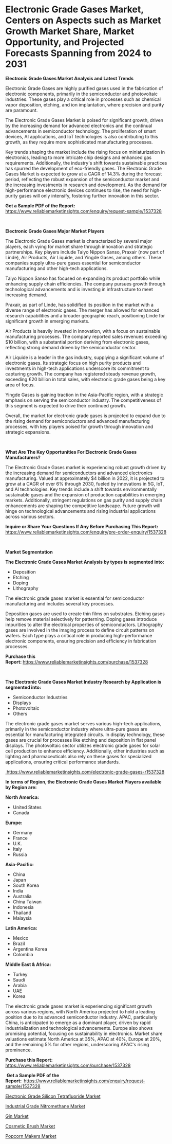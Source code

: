 <p><h1>Electronic Grade Gases Market, Centers on Aspects such as Market Growth Market Share, Market Opportunity, and Projected Forecasts Spanning from 2024 to 2031</h1></p><p><strong>Electronic Grade Gases Market Analysis and Latest Trends</strong></p>
<p><p>Electronic Grade Gases are highly purified gases used in the fabrication of electronic components, primarily in the semiconductor and photovoltaic industries. These gases play a critical role in processes such as chemical vapor deposition, etching, and ion implantation, where precision and purity are paramount. </p><p>The Electronic Grade Gases Market is poised for significant growth, driven by the increasing demand for advanced electronics and the continual advancements in semiconductor technology. The proliferation of smart devices, AI applications, and IoT technologies is also contributing to this growth, as they require more sophisticated manufacturing processes. </p><p>Key trends shaping the market include the rising focus on miniaturization in electronics, leading to more intricate chip designs and enhanced gas requirements. Additionally, the industry's shift towards sustainable practices has spurred the development of eco-friendly gases. The Electronic Grade Gases Market is expected to grow at a CAGR of 14.3% during the forecast period, reflecting the robust expansion of the semiconductor market and the increasing investments in research and development. As the demand for high-performance electronic devices continues to rise, the need for high-purity gases will only intensify, fostering further innovation in this sector.</p></p>
<p><strong>Get a Sample PDF of the Report:&nbsp;</strong> <a href="https://www.reliablemarketinsights.com/enquiry/request-sample/1537328?utm_campaign=1398&utm_medium=2&utm_source=Github&utm_content=ia&utm_term=29092024&utm_id=electronic-grade-gases">https://www.reliablemarketinsights.com/enquiry/request-sample/1537328</a></p>
<p>&nbsp;</p>
<p><strong>Electronic Grade Gases Major Market Players</strong></p>
<p><p>The Electronic Grade Gases market is characterized by several major players, each vying for market share through innovation and strategic partnerships. Key players include Taiyo Nippon Sanso, Praxair (now part of Linde), Air Products, Air Liquide, and Yingde Gases, among others. These companies supply ultra-pure gases essential for semiconductor manufacturing and other high-tech applications.</p><p>Taiyo Nippon Sanso has focused on expanding its product portfolio while enhancing supply chain efficiencies. The company pursues growth through technological advancements and is investing in infrastructure to meet increasing demand.</p><p>Praxair, as part of Linde, has solidified its position in the market with a diverse range of electronic gases. The merger has allowed for enhanced research capabilities and a broader geographic reach, positioning Linde for significant growth in emerging markets.</p><p>Air Products is heavily invested in innovation, with a focus on sustainable manufacturing processes. The company reported sales revenues exceeding $10 billion, with a substantial portion deriving from electronic gases, reflecting strong demand driven by the semiconductor sector.</p><p>Air Liquide is a leader in the gas industry, supplying a significant volume of electronic gases. Its strategic focus on high purity products and investments in high-tech applications underscore its commitment to capturing growth. The company has registered steady revenue growth, exceeding €20 billion in total sales, with electronic grade gases being a key area of focus.</p><p>Yingde Gases is gaining traction in the Asia-Pacific region, with a strategic emphasis on serving the semiconductor industry. The competitiveness of this segment is expected to drive their continued growth.</p><p>Overall, the market for electronic grade gases is projected to expand due to the rising demand for semiconductors and advanced manufacturing processes, with key players poised for growth through innovation and strategic expansions.</p></p>
<p>&nbsp;</p>
<p><strong>What Are The Key Opportunities For Electronic Grade Gases Manufacturers?</strong></p>
<p><p>The Electronic Grade Gases market is experiencing robust growth driven by the increasing demand for semiconductors and advanced electronics manufacturing. Valued at approximately $4 billion in 2022, it is projected to grow at a CAGR of over 6% through 2030, fueled by innovations in 5G, IoT, and AI technologies. Key trends include a shift towards environmentally sustainable gases and the expansion of production capabilities in emerging markets. Additionally, stringent regulations on gas purity and supply chain enhancements are shaping the competitive landscape. Future growth will hinge on technological advancements and rising industrial applications across various sectors.</p></p>
<p><strong>Inquire or Share Your Questions If Any Before Purchasing This Report:</strong> <a href="https://www.reliablemarketinsights.com/enquiry/pre-order-enquiry/1537328?utm_campaign=1398&utm_medium=2&utm_source=Github&utm_content=ia&utm_term=29092024&utm_id=electronic-grade-gases">https://www.reliablemarketinsights.com/enquiry/pre-order-enquiry/1537328</a></p>
<p>&nbsp;</p>
<p><strong>Market Segmentation</strong></p>
<p><strong>The Electronic Grade Gases Market Analysis by types is segmented into:</strong></p>
<p><ul><li>Deposition</li><li>Etching</li><li>Doping</li><li>Lithography</li></ul></p>
<p><p>The electronic grade gases market is essential for semiconductor manufacturing and includes several key processes. </p><p>Deposition gases are used to create thin films on substrates. Etching gases help remove material selectively for patterning. Doping gases introduce impurities to alter the electrical properties of semiconductors. Lithography gases are involved in the imaging process to define circuit patterns on wafers. Each type plays a critical role in producing high-performance electronic components, ensuring precision and efficiency in fabrication processes.</p></p>
<p><strong>Purchase this Report:&nbsp;</strong><a href="https://www.reliablemarketinsights.com/purchase/1537328?utm_campaign=1398&utm_medium=2&utm_source=Github&utm_content=ia&utm_term=29092024&utm_id=electronic-grade-gases">https://www.reliablemarketinsights.com/purchase/1537328</a></p>
<p>&nbsp;</p>
<p><strong>The Electronic Grade Gases Market Industry Research by Application is segmented into:</strong></p>
<p><ul><li>Semiconductor Industries</li><li>Displays</li><li>Photovoltaic</li><li>Others</li></ul></p>
<p><p>The electronic grade gases market serves various high-tech applications, primarily in the semiconductor industry where ultra-pure gases are essential for manufacturing integrated circuits. In display technology, these gases are crucial for processes like etching and deposition in flat panel displays. The photovoltaic sector utilizes electronic grade gases for solar cell production to enhance efficiency. Additionally, other industries such as lighting and pharmaceuticals also rely on these gases for specialized applications, ensuring critical performance standards.</p></p>
<p><a href="https://www.reliablemarketinsights.com/electronic-grade-gases-r1537328?utm_campaign=1398&utm_medium=2&utm_source=Github&utm_content=ia&utm_term=29092024&utm_id=electronic-grade-gases">&nbsp;https://www.reliablemarketinsights.com/electronic-grade-gases-r1537328</a></p>
<p><strong>In terms of Region, the Electronic Grade Gases Market Players available by Region are:</strong></p>
<p>
    <p> <strong> North America: </strong>
        <ul>
            <li>United States</li>
            <li>Canada</li>
        </ul>
        </p> 
    <p> <strong> Europe: </strong>
        <ul>
            <li>Germany</li>
            <li>France</li>
            <li>U.K.</li>
            <li>Italy</li>
            <li>Russia</li>
        </ul>
        </p> 
    <p> <strong> Asia-Pacific: </strong>
        <ul>
            <li>China</li>
            <li>Japan</li>
            <li>South Korea</li>
            <li>India</li>
            <li>Australia</li>
            <li>China Taiwan</li>
            <li>Indonesia</li>
            <li>Thailand</li>
            <li>Malaysia</li>
        </ul>
        </p> 
    <p> <strong> Latin America: </strong>
        <ul>
            <li>Mexico</li>
            <li>Brazil</li>
            <li>Argentina Korea</li>
            <li>Colombia</li>
        </ul>
        </p> 
    <p> <strong> Middle East & Africa: </strong>
        <ul>
            <li>Turkey</li>
            <li>Saudi</li>
            <li>Arabia</li>
            <li>UAE</li>
            <li>Korea</li>
        </ul>
    </p>
    </p>
<p><p>The electronic grade gases market is experiencing significant growth across various regions, with North America projected to hold a leading position due to its advanced semiconductor industry. APAC, particularly China, is anticipated to emerge as a dominant player, driven by rapid industrialization and technological advancements. Europe also shows promising potential, focusing on sustainability in electronics. Market share valuations estimate North America at 35%, APAC at 40%, Europe at 20%, and the remaining 5% for other regions, underscoring APAC's rising prominence.</p></p>
<p><strong>Purchase this Report: </strong><a href="https://www.reliablemarketinsights.com/purchase/1537328?utm_campaign=1398&utm_medium=2&utm_source=Github&utm_content=ia&utm_term=29092024&utm_id=electronic-grade-gases">https://www.reliablemarketinsights.com/purchase/1537328</a></p>
<p>&nbsp;<strong>Get a Sample PDF of the Report:&nbsp;&nbsp;</strong><a href="https://www.reliablemarketinsights.com/enquiry/request-sample/1537328?utm_campaign=1398&utm_medium=2&utm_source=Github&utm_content=ia&utm_term=29092024&utm_id=electronic-grade-gases">https://www.reliablemarketinsights.com/enquiry/request-sample/1537328</a></p>
<p><strong></strong></p>
<p><p><a href="https://issuu.com/reportprime-2/docs/electronic-grade-silicon-tetrafluor_9c7ce89609137c?utm_campaign=1398&utm_medium=2&utm_source=Github&utm_content=ia&utm_term=29092024&utm_id=electronic-grade-gases">Electronic Grade Silicon Tetrafluoride Market</a></p><p><a href="https://issuu.com/reportprime-2/docs/industrial-grade-nitromethane-marke_8c04179b78c317?utm_campaign=1398&utm_medium=2&utm_source=Github&utm_content=ia&utm_term=29092024&utm_id=electronic-grade-gases">Industrial Grade Nitromethane Market</a></p><p><a href="https://www.linkedin.com/pulse/gin-market-trends-regional-insights-forecasted-period-from-2024-n11gc?utm_campaign=1398&utm_medium=2&utm_source=Github&utm_content=ia&utm_term=29092024&utm_id=electronic-grade-gases">Gin Market</a></p><p><a href="https://www.linkedin.com/pulse/emerging-market-trends-regional-analysis-cosmetic-brush-pr32c?utm_campaign=1398&utm_medium=2&utm_source=Github&utm_content=ia&utm_term=29092024&utm_id=electronic-grade-gases">Cosmetic Brush Market</a></p><p><a href="https://www.linkedin.com/pulse/global-popcorn-makers-market-opportunities-forecast-period-47wwe?utm_campaign=1398&utm_medium=2&utm_source=Github&utm_content=ia&utm_term=29092024&utm_id=electronic-grade-gases">Popcorn Makers Market</a></p></p>
